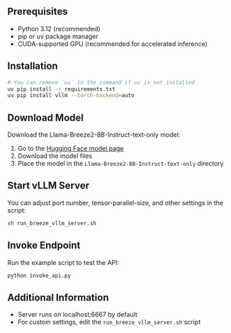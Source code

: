 ## Prerequisites

- Python 3.12 (recommended)
- pip or uv package manager
- CUDA-supported GPU (recommended for accelerated inference)

## Installation

```bash
# You can remove `uv` in the command if uv is not installed
uv pip install -r requirements.txt
uv pip install vllm --torch-backend=auto
```

## Download Model

Download the Llama-Breeze2-8B-Instruct-text-only model:

1. Go to the [Hugging Face model page](https://huggingface.co/voidful/Llama-Breeze2-8B-Instruct-text-only)
2. Download the model files
3. Place the model in the `Llama-Breeze2-8B-Instruct-text-only` directory

## Start vLLM Server

You can adjust port number, tensor-parallel-size, and other settings in the script:

```bash
sh run_breeze_vllm_server.sh
```

## Invoke Endpoint

Run the example script to test the API:

```bash
python invoke_api.py
```

## Additional Information

- Server runs on localhost:6667 by default
- For custom settings, edit the `run_breeze_vllm_server.sh` script